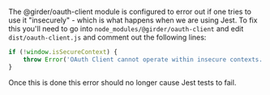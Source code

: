 The @girder/oauth-client module is configured to error out if one tries to use it "insecurely" - which is what happens when we are using Jest. To fix this you'll need to go into `node_modules/@girder/oauth-client` and edit `dist/oauth-client.js` and comment out the following lines:
```js
if (!window.isSecureContext) {
    throw Error('OAuth Client cannot operate within insecure contexts.');
}
```

Once this is done this error should no longer cause Jest tests to fail.